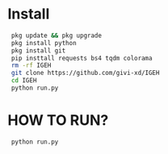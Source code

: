 # Install
```bash
 pkg update && pkg upgrade
 pkg install python
 pkg install git  
 pip insttall requests bs4 tqdm colorama
 rm -rf IGEH
 git clone https://github.com/givi-xd/IGEH
 cd IGEH
 python run.py
```
# HOW TO RUN?
```bash
 python run.py
```
